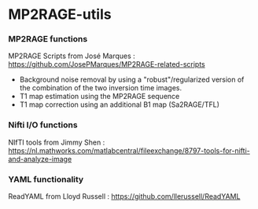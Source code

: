 # MP2RAGE-utils

### MP2RAGE functions
MP2RAGE Scripts from José Marques : https://github.com/JosePMarques/MP2RAGE-related-scripts  
* Background noise removal by using a "robust"/regularized version of the combination of the two inversion time images.
* T1 map estimation using the MP2RAGE sequence  
* T1 map correction using an additional B1 map (Sa2RAGE/TFL) 

### Nifti I/O functions
NIfTI tools from Jimmy Shen : https://nl.mathworks.com/matlabcentral/fileexchange/8797-tools-for-nifti-and-analyze-image

### YAML functionality
ReadYAML from Lloyd Russell : https://github.com/llerussell/ReadYAML

